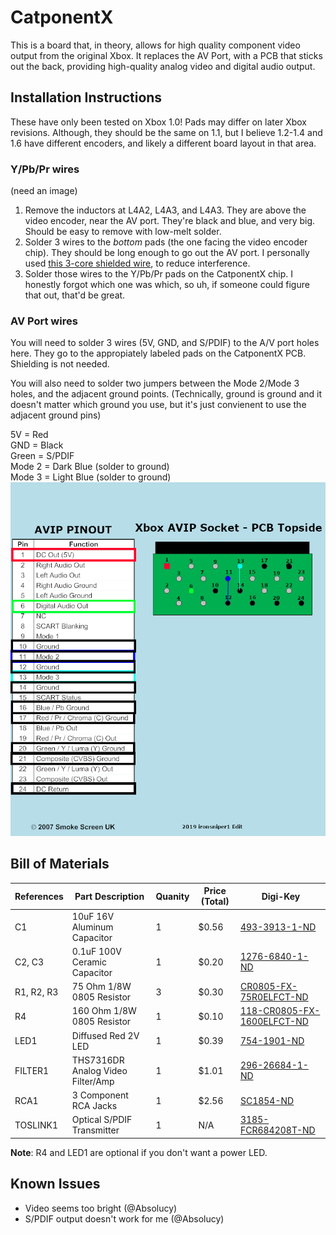 # CatponentX

This is a board that, in theory, allows for high quality component video output from the original Xbox. It replaces the AV Port, with a PCB that sticks out the back, providing high-quality analog video and digital audio output.

## Installation Instructions

These have only been tested on Xbox 1.0! Pads may differ on later Xbox revisions. 
Although, they should be the same on 1.1, but I believe 1.2-1.4 and 1.6 have different encoders, and likely a different board layout in that area.

### Y/Pb/Pr wires

(need an image)
1. Remove the inductors at L4A2, L4A3, and L4A3. They are above the video encoder, near the AV port. They're black and blue, and very big. Should be easy to remove with low-melt solder.
2. Solder 3 wires to the *bottom* pads (the one facing the video encoder chip). They should be long enough to go out the AV port. I personally used [this 3-core shielded wire](https://amazon.com/gp/product/B01LNH8POQ), to reduce interference.
3. Solder those wires to the Y/Pb/Pr pads on the CatponentX chip. I honestly forgot which one was which, so uh, if someone could figure that out, that'd be great.

### AV Port wires

You will need to solder 3 wires (5V, GND, and S/PDIF) to the A/V port holes here. They go to the appropiately labeled pads on the CatponentX PCB. Shielding is not needed.

You will also need to solder two jumpers between the Mode 2/Mode 3 holes, and the adjacent ground points. (Technically, ground is ground and it doesn't matter which ground you use, but it's just convienent to use the adjacent ground pins)

5V = Red  
GND = Black  
Green = S/PDIF  
Mode 2 = Dark Blue (solder to ground)  
Mode 3 = Light Blue (solder to ground)  
![AVIP Port Diagram](media/avip.png)


## Bill of Materials

| **References** | **Part Description**              | **Quanity** | **Price (Total)** | **Digi-Key**                                                                                                         |
| -------------- | --------------------------------- | ----------- | ----------------- | -------------------------------------------------------------------------------------------------------------------- |
| C1             | 10uF 16V Aluminum Capacitor       | 1           | $0.56             | [493-3913-1-ND](https://www.digikey.com/en/products/detail/nichicon/UCL1C100MCL1GS/2300262)                          |
| C2, C3         | 0.1uF 100V Ceramic Capacitor      | 1           | $0.20             | [1276-6840-1-ND](https://www.digikey.com/en/products/detail/samsung-electro-mechanics/CL21B104KCFNNNE/5961324)       |
| R1, R2, R3     | 75 Ohm 1/8W 0805 Resistor         | 3           | $0.30             | [CR0805-FX-75R0ELFCT-ND](https://www.digikey.com/en/products/detail/bourns-inc/CR0805-FX-75R0ELF/3740954)            |
| R4             | 160 Ohm 1/8W 0805 Resistor        | 1           | $0.10             | [118-CR0805-FX-1600ELFCT-ND](https://www.digikey.com/en/products/detail/bourns-inc/CR0805-FX-1600ELF/3784671)        |
| LED1           | Diffused Red 2V LED               | 1           | $0.39             | [754-1901-ND](https://www.digikey.com/en/products/detail/kingbright/WP914IDT)                                        |
| FILTER1        | THS7316DR Analog Video Filter/Amp | 1           | $1.01             | [296-26684-1-ND](https://www.digikey.com/en/products/detail/texas-instruments/THS7316DR/1905373)                     |
| RCA1           | 3 Component RCA Jacks             | 1           | $2.56             | [SC1854-ND](https://www.digikey.com/en/products/detail/switchcraft-inc/PJRAN3X1U03X/1288816)                         |
| TOSLINK1       | Optical S/PDIF Transmitter        | 1           | N/A               | [3185-FCR684208T-ND](https://www.digikey.com/en/products/detail/cliff-electronic-components-ltd/FCR684208T/15283099) |

**Note**: R4 and LED1 are optional if you don't want a power LED.

## Known Issues

- Video seems too bright (@Absolucy)
- S/PDIF output doesn't work for me (@Absolucy)
